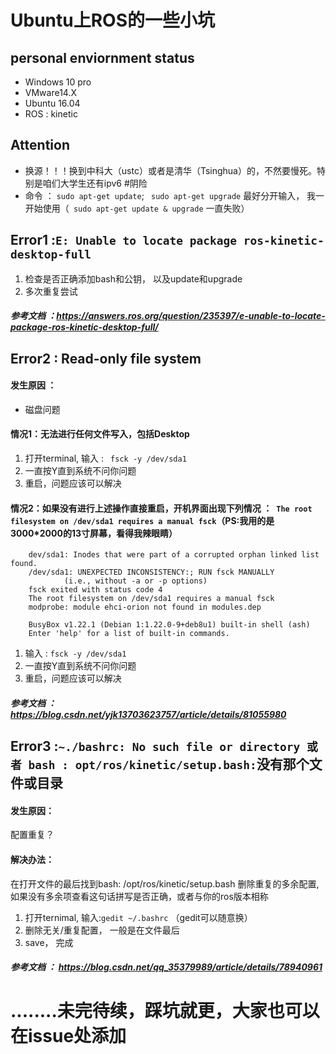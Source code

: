 # Ubuntu上ROS的一些小坑

## personal enviornment status
- Windows 10 pro
- VMware14.X
- Ubuntu 16.04
- ROS : kinetic


## Attention
- 换源！！！换到中科大（ustc）或者是清华（Tsinghua）的，不然要慢死。特别是咱们大学生还有ipv6 #阴险
- 命令 ： ``` sudo apt-get update ```; ``` sudo apt-get upgrade``` 最好分开输入， 我一开始使用（``` sudo apt-get update & upgrade``` 一直失败）

## Error1 :``` E: Unable to locate package ros-kinetic-desktop-full ```
1. 检查是否正确添加bash和公钥， 以及update和upgrade
2. 多次重复尝试

##### 参考文档 ：https://answers.ros.org/question/235397/e-unable-to-locate-package-ros-kinetic-desktop-full/

## Error2 :  Read-only file system
#### 发生原因 ：
- 磁盘问题
#### 情况1：无法进行任何文件写入，包括Desktop
1. 打开terminal, 输入 : ``` fsck -y /dev/sda1```
2. 一直按Y直到系统不问你问题
3. 重启，问题应该可以解决

#### 情况2：如果没有进行上述操作直接重启，开机界面出现下列情况 ：``` The root filesystem on /dev/sda1 requires a manual fsck```（PS:我用的是3000*2000的13寸屏幕，看得我辣眼睛）
```
    dev/sda1: Inodes that were part of a corrupted orphan linked list found.
    /dev/sda1: UNEXPECTED INCONSISTENCY:; RUN fsck MANUALLY
            (i.e., without -a or -p options)
    fsck exited with status code 4
    The root filesystem on /dev/sda1 requires a manual fsck
    modprobe: module ehci-orion not found in modules.dep

    BusyBox v1.22.1 (Debian 1:1.22.0-9+deb8u1) built-in shell (ash)
    Enter 'help' for a list of built-in commands.
```
1. 输入 : ``` fsck -y /dev/sda1 ```
2. 一直按Y直到系统不问你问题
3. 重启，问题应该可以解决

##### 参考文档 ： https://blog.csdn.net/yjk13703623757/article/details/81055980

## Error3 :``` ~./bashrc: No such file or directory 或者 bash : opt/ros/kinetic/setup.bash: ```没有那个文件或目录

#### 发生原因：
配置重复？
#### 解决办法：
 在打开文件的最后找到bash: /opt/ros/kinetic/setup.bash  删除重复的多余配置,如果没有多余项查看这句话拼写是否正确，或者与你的ros版本相称

1. 打开ternimal, 输入:``` gedit ~/.bashrc ``` （gedit可以随意换）
2. 删除无关/重复配置， 一般是在文件最后
3. save， 完成

##### 参考文档 ： https://blog.csdn.net/qq_35379989/article/details/78940961



# ........未完待续，踩坑就更，大家也可以在issue处添加
